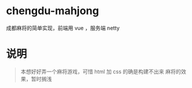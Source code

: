 # chengdu-mahjong
成都麻将的简单实现，前端用 vue ，服务端 netty

# 说明

> 本想好好弄一个麻将游戏，可惜 html 加 css 的确是构建不出来 麻将的效果，暂时搁浅
